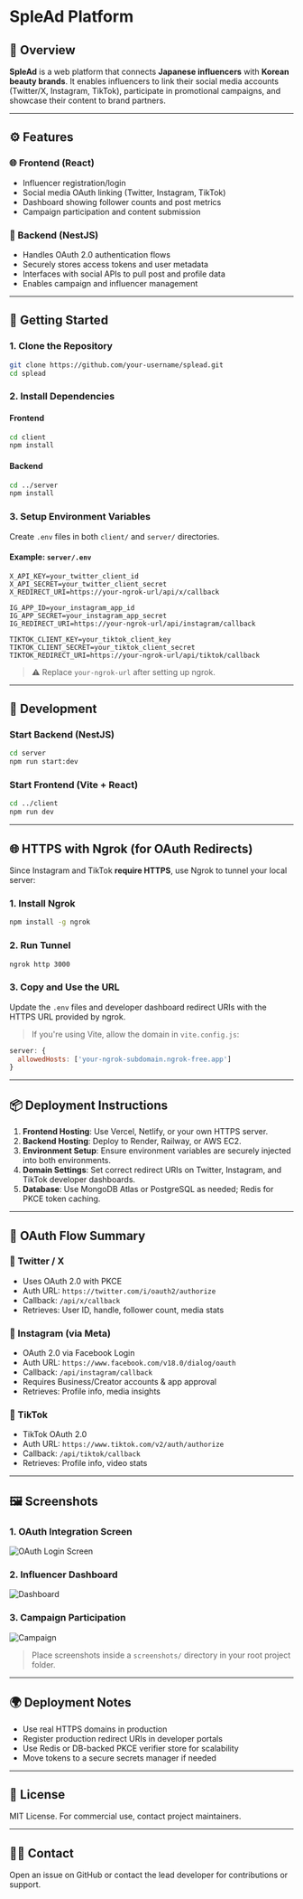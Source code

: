 # SpleAd Platform

## 🧹 Overview

**SpleAd** is a web platform that connects **Japanese influencers** with **Korean beauty brands**. It enables influencers to link their social media accounts (Twitter/X, Instagram, TikTok), participate in promotional campaigns, and showcase their content to brand partners.

---

## ⚙️ Features

### 🌐 Frontend (React)

* Influencer registration/login
* Social media OAuth linking (Twitter, Instagram, TikTok)
* Dashboard showing follower counts and post metrics
* Campaign participation and content submission

### 🧠 Backend (NestJS)

* Handles OAuth 2.0 authentication flows
* Securely stores access tokens and user metadata
* Interfaces with social APIs to pull post and profile data
* Enables campaign and influencer management

---

## 🚀 Getting Started

### 1. Clone the Repository

```bash
git clone https://github.com/your-username/splead.git
cd splead
```

### 2. Install Dependencies

#### Frontend

```bash
cd client
npm install
```

#### Backend

```bash
cd ../server
npm install
```

### 3. Setup Environment Variables

Create `.env` files in both `client/` and `server/` directories.

#### Example: `server/.env`

```env
X_API_KEY=your_twitter_client_id
X_API_SECRET=your_twitter_client_secret
X_REDIRECT_URI=https://your-ngrok-url/api/x/callback

IG_APP_ID=your_instagram_app_id
IG_APP_SECRET=your_instagram_app_secret
IG_REDIRECT_URI=https://your-ngrok-url/api/instagram/callback

TIKTOK_CLIENT_KEY=your_tiktok_client_key
TIKTOK_CLIENT_SECRET=your_tiktok_client_secret
TIKTOK_REDIRECT_URI=https://your-ngrok-url/api/tiktok/callback
```

> ⚠️ Replace `your-ngrok-url` after setting up ngrok.

---

## 🧪 Development

### Start Backend (NestJS)

```bash
cd server
npm run start:dev
```

### Start Frontend (Vite + React)

```bash
cd ../client
npm run dev
```

---

## 🌐 HTTPS with Ngrok (for OAuth Redirects)

Since Instagram and TikTok **require HTTPS**, use Ngrok to tunnel your local server:

### 1. Install Ngrok

```bash
npm install -g ngrok
```

### 2. Run Tunnel

```bash
ngrok http 3000
```

### 3. Copy and Use the URL

Update the `.env` files and developer dashboard redirect URIs with the HTTPS URL provided by ngrok.

> If you're using Vite, allow the domain in `vite.config.js`:

```js
server: {
  allowedHosts: ['your-ngrok-subdomain.ngrok-free.app']
}
```

---

## 📦 Deployment Instructions

1. **Frontend Hosting**: Use Vercel, Netlify, or your own HTTPS server.
2. **Backend Hosting**: Deploy to Render, Railway, or AWS EC2.
3. **Environment Setup**: Ensure environment variables are securely injected into both environments.
4. **Domain Settings**: Set correct redirect URIs on Twitter, Instagram, and TikTok developer dashboards.
5. **Database**: Use MongoDB Atlas or PostgreSQL as needed; Redis for PKCE token caching.

---

## 🔐 OAuth Flow Summary

### 🔹 Twitter / X

* Uses OAuth 2.0 with PKCE
* Auth URL: `https://twitter.com/i/oauth2/authorize`
* Callback: `/api/x/callback`
* Retrieves: User ID, handle, follower count, media stats

### 📸 Instagram (via Meta)

* OAuth 2.0 via Facebook Login
* Auth URL: `https://www.facebook.com/v18.0/dialog/oauth`
* Callback: `/api/instagram/callback`
* Requires Business/Creator accounts & app approval
* Retrieves: Profile info, media insights

### 🎵 TikTok

* TikTok OAuth 2.0
* Auth URL: `https://www.tiktok.com/v2/auth/authorize`
* Callback: `/api/tiktok/callback`
* Retrieves: Profile info, video stats

---

## 🖼️ Screenshots

### 1. OAuth Integration Screen

![OAuth Login Screen](screenshots/oauth-login.png)

### 2. Influencer Dashboard

![Dashboard](screenshots/dashboard.png)

### 3. Campaign Participation

![Campaign](screenshots/campaign.png)

> Place screenshots inside a `screenshots/` directory in your root project folder.

---

## 🌍 Deployment Notes

* Use real HTTPS domains in production
* Register production redirect URIs in developer portals
* Use Redis or DB-backed PKCE verifier store for scalability
* Move tokens to a secure secrets manager if needed

---

## 📜 License

MIT License. For commercial use, contact project maintainers.

---

## 🧑‍💻 Contact

Open an issue on GitHub or contact the lead developer for contributions or support.

